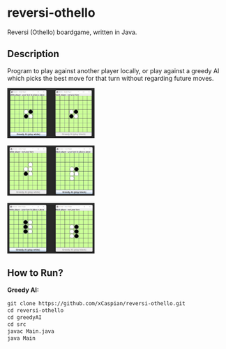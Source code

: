 # reversi-othello

Reversi (Othello) boardgame, written in Java.

## Description

Program to play against another player locally, or play against a greedy AI which picks the best move for that turn without regarding future moves.

<img
  src="assets/reversi-start.png"
  alt="starting board of reversi game"
  title="Reversi Board"
  style="display: inline-block; margin: 0 auto; max-width: 200px">
  
  <img
  src="assets/reversi-first.png"
  alt="1st move of reversi game"
  title="Reversi Board"
  style="display: inline-block; margin: 0 auto; max-width: 200px">
  
  <img
  src="assets/reversi-second.png"
  alt="2nd move of reversi game"
  title="Reversi Board"
  style="display: inline-block; margin: 0 auto; max-width: 200px">

## How to Run?

**Greedy AI:**
```
git clone https://github.com/xCaspian/reversi-othello.git
cd reversi-othello
cd greedyAI
cd src
javac Main.java
java Main
```
